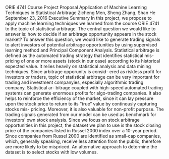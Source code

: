 ORIE 4741 Course Project Proposal Application of Machine Learning Techniques in Statistical Arbitrage
Zicheng Men, Sheng Zhang, Shan He
September 23, 2016
Executive Summary
In this project, we propose to apply machine learning techniques we learned from the course ORIE 4741 to the topic of statistical arbitrage. The central question we would like to answer is: how to decide if an arbitrage opportunity appears in the stock market? To answer this question, we would like to generate trading signals to alert investors of potential arbitrage opportunities by using supervised learning method and Principal Component Analysis.
Statistical arbitrage is defined as the automated trading strategy that identifies statistical mis- pricing of one or more assets (stock in our case) according to its historical expected value. It relies heavily on statistical analysis and data mining techniques. Since arbitrage opporunity is consid- ered as riskless profit for investors or traders, topic of statistical arbitrage can be very important for trading and investment companyies, especially algorithmic trading company. Statistical ar- bitrage coupled with high-speed automated trading systems can generate enormous profits for algo-trading companies. It also helps to reinforce the efficiency of the market, since it can lay pressure upon the stock price to return to its ”true” value by continously capturing stocks mis- pricing. Moreover, it is also valuable for non-profit purpose. The trading signals generated from our model can be used as benchmark for investors’ own stock analysis.
Since we focus on stock arbitrage opportunities in this project, the dataset we plan to use is the stock closing price of the companies listed in Russel 2000 index over a 10-year period. Since companies from Russel 2000 are identified as small-cap companies, which, generally speaking, receive less attention from the public, therefore are more likely to be mispriced. An alternative approach to determine the dataset is to select stocks with low volumes.
